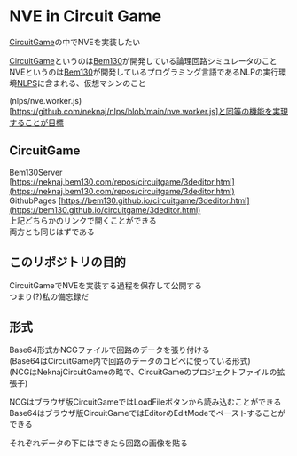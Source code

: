 # NVE in Circuit Game
[CircuitGame](https://github.com/bem130/circuitgame)の中でNVEを実装したい  

[CircuitGame](https://github.com/bem130/circuitgame)というのは[Bem130](https://github.com/bem130)が開発している論理回路シミュレータのこと  
NVEというのは[Bem130](https://github.com/bem130)が開発しているプログラミング言語であるNLPの実行環境[NLPS](https://github.com/neknaj/nlps)に含まれる、仮想マシンのこと  

(nlps/nve.worker.js)[https://github.com/neknaj/nlps/blob/main/nve.worker.js]と同等の機能を実現することが目標  

## CircuitGame
Bem130Server [https://neknaj.bem130.com/repos/circuitgame/3deditor.html](https://neknaj.bem130.com/repos/circuitgame/3deditor.html)  
GithubPages [https://bem130.github.io/circuitgame/3deditor.html](https://bem130.github.io/circuitgame/3deditor.html)  
上記どちらかのリンクで開くことができる  
両方とも同じはずである  

## このリポジトリの目的

CircuitGameでNVEを実装する過程を保存して公開する  
つまり(?)私の備忘録だ  

## 形式

Base64形式かNCGファイルで回路のデータを張り付ける  
(Base64はCircuitGame内で回路のデータのコピペに使っている形式)  
(NCGはNeknajCircuitGameの略で、CircuitGameのプロジェクトファイルの拡張子)  

NCGはブラウザ版CircuitGameではLoadFileボタンから読み込むことができる  
Base64はブラウザ版CircuitGameではEditorのEditModeでペーストすることができる  

それぞれデータの下にはできたら回路の画像を貼る
